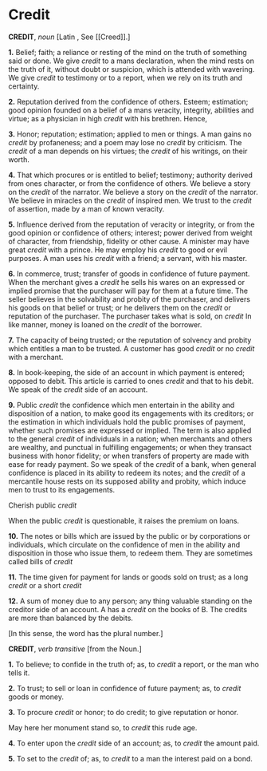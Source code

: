 # Credit

**CREDIT**, _noun_ \[Latin , See [[Creed]].\]

**1.** Belief; faith; a reliance or resting of the mind on the truth of something said or done. We give _credit_ to a mans declaration, when the mind rests on the truth of it, without doubt or suspicion, which is attended with wavering. We give _credit_ to testimony or to a report, when we rely on its truth and certainty.

**2.** Reputation derived from the confidence of others. Esteem; estimation; good opinion founded on a belief of a mans veracity, integrity, abilities and virtue; as a physician in high _credit_ with his brethren. Hence,

**3.** Honor; reputation; estimation; applied to men or things. A man gains no _credit_ by profaneness; and a poem may lose no _credit_ by criticism. The _credit_ of a man depends on his virtues; the _credit_ of his writings, on their worth.

**4.** That which procures or is entitled to belief; testimony; authority derived from ones character, or from the confidence of others. We believe a story on the _credit_ of the narrator. We believe a story on the _credit_ of the narrator. We believe in miracles on the _credit_ of inspired men. We trust to the _credit_ of assertion, made by a man of known veracity.

**5.** Influence derived from the reputation of veracity or integrity, or from the good opinion or confidence of others; interest; power derived from weight of character, from friendship, fidelity or other cause. A minister may have great _credit_ with a prince. He may employ his _credit_ to good or evil purposes. A man uses his _credit_ with a friend; a servant, with his master.

**6.** In commerce, trust; transfer of goods in confidence of future payment. When the merchant gives a _credit_ he sells his wares on an expressed or implied promise that the purchaser will pay for them at a future time. The seller believes in the solvability and probity of the purchaser, and delivers his goods on that belief or trust; or he delivers them on the _credit_ or reputation of the purchaser. The purchaser takes what is sold, on _credit_ In like manner, money is loaned on the _credit_ of the borrower.

**7.** The capacity of being trusted; or the reputation of solvency and probity which entitles a man to be trusted. A customer has good _credit_ or no _credit_ with a merchant.

**8.** In book-keeping, the side of an account in which payment is entered; opposed to debit. This article is carried to ones _credit_ and that to his debit. We speak of the _credit_ side of an account.

**9.** Public _credit_ the confidence which men entertain in the ability and disposition of a nation, to make good its engagements with its creditors; or the estimation in which individuals hold the public promises of payment, whether such promises are expressed or implied. The term is also applied to the general _credit_ of individuals in a nation; when merchants and others are wealthy, and punctual in fulfilling engagements; or when they transact business with honor fidelity; or when transfers of property are made with ease for ready payment. So we speak of the _credit_ of a bank, when general confidence is placed in its ability to redeem its notes; and the _credit_ of a mercantile house rests on its supposed ability and probity, which induce men to trust to its engagements.

Cherish public _credit_

When the public _credit_ is questionable, it raises the premium on loans.

**10.** The notes or bills which are issued by the public or by corporations or individuals, which circulate on the confidence of men in the ability and disposition in those who issue them, to redeem them. They are sometimes called bills of _credit_

**11.** The time given for payment for lands or goods sold on trust; as a long _credit_ or a short _credit_

**12.** A sum of money due to any person; any thing valuable standing on the creditor side of an account. A has a _credit_ on the books of B. The credits are more than balanced by the debits.

\[In this sense, the word has the plural number.\]

**CREDIT**, _verb transitive_ \[from the Noun.\]

**1.** To believe; to confide in the truth of; as, to _credit_ a report, or the man who tells it.

**2.** To trust; to sell or loan in confidence of future payment; as, to _credit_ goods or money.

**3.** To procure _credit_ or honor; to do credit; to give reputation or honor.

May here her monument stand so, to _credit_ this rude age.

**4.** To enter upon the _credit_ side of an account; as, to _credit_ the amount paid.

**5.** To set to the _credit_ of; as, to _credit_ to a man the interest paid on a bond.